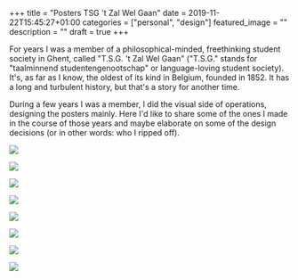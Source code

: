 +++
title =  "Posters TSG 't Zal Wel Gaan"
date = 2019-11-22T15:45:27+01:00
categories = ["personal", "design"]
featured_image = ""
description = ""
draft = true
+++

For years I was a member of a philosophical-minded, freethinking student society in Ghent, called "T.S.G. 't Zal Wel Gaan" ("T.S.G." stands for "taalminnend studentengenootschap" or language-loving student society). It's, as far as I know, the oldest of its kind in Belgium, founded in 1852. It has a long and turbulent history, but that's a story for another time.

During a few years I was a member, I did the visual side of operations, designing the posters mainly. Here I'd like to share some of the ones I made in the course of those years and maybe elaborate on some of the design decisions (or in other words: who I ripped off).
<!--more-->

![](/img/blog/TzalPosters/1_Raes.jpg)

![](/img/blog/TzalPosters/1_Openingsdebat2011.jpg)

![](/img/blog/TzalPosters/3_Gescinska.jpg)

![](/img/blog/TzalPosters/4_VerhaegeIdentiteit.jpg)

![](/img/blog/TzalPosters/5_BennoBarnard.jpg)

![](/img/blog/TzalPosters/6_Ecologie.jpg)

![](/img/blog/TzalPosters/7_Essaywedstrijd.jpg)

![](/img/blog/TzalPosters/8_Geuzenprijs.jpg)